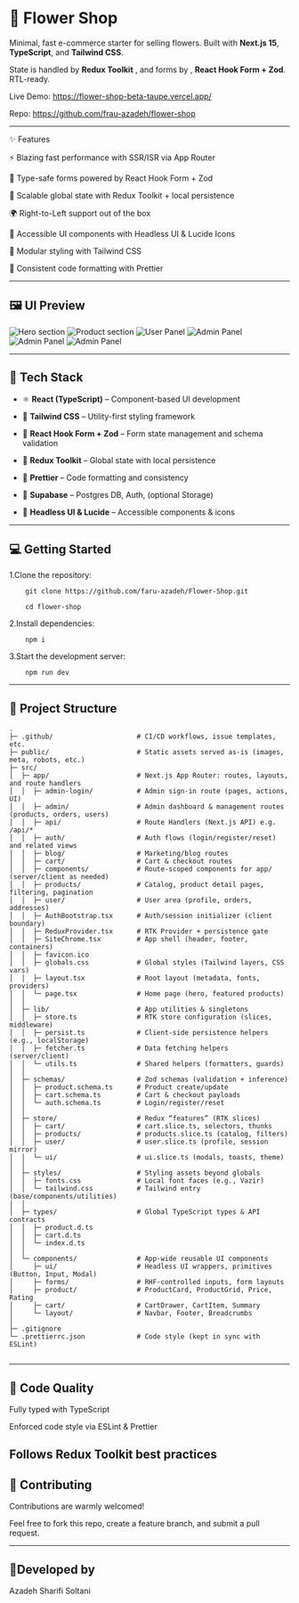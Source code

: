 # 💐 Flower Shop

Minimal, fast e-commerce starter for selling flowers. Built with **Next.js 15**, **TypeScript**, and **Tailwind CSS**.

State is handled by **Redux Toolkit** , and forms by , **React Hook Form + Zod**. RTL-ready.

Live Demo: https://flower-shop-beta-taupe.vercel.app/

Repo: https://github.com/frau-azadeh/flower-shop

---

✨ Features

⚡ Blazing fast performance with SSR/ISR via App Router

🧩 Type-safe forms powered by React Hook Form + Zod

🎯 Scalable global state with Redux Toolkit + local persistence

🌍 Right-to-Left support out of the box

🧱 Accessible UI components with Headless UI & Lucide Icons

💨 Modular styling with Tailwind CSS

🧼 Consistent code formatting with Prettier

---

## 🖼️ UI Preview

![Hero section](https://raw.githubusercontent.com/frau-azadeh/flower-shop/master/public/7.png)
![Product section](https://raw.githubusercontent.com/frau-azadeh/flower-shop/master/public/8.png)
![User Panel](https://raw.githubusercontent.com/frau-azadeh/flower-shop/master/public/3.png)
![Admin Panel](https://raw.githubusercontent.com/frau-azadeh/flower-shop/master/public/4.png)
![Admin Panel](https://raw.githubusercontent.com/frau-azadeh/flower-shop/master/public/5.png)
![Admin Panel](https://raw.githubusercontent.com/frau-azadeh/flower-shop/master/public/6.png)

---

## 🚀 Tech Stack

- ⚛️ **React (TypeScript)** – Component-based UI development

- 💨 **Tailwind CSS** – Utility-first styling framework

- 🧩 **React Hook Form + Zod** – Form state management and schema validation

- 🎯 **Redux Toolkit** – Global state with local persistence

- 🧼 **Prettier** – Code formatting and consistency
- 🐘 **Supabase** – Postgres DB, Auth, (optional Storage)

- 🧱 **Headless UI & Lucide** – Accessible components & icons

---

## 💻 Getting Started

1.Clone the repository:

        git clone https://github.com/faru-azadeh/Flower-Shop.git

        cd flower-shop

2.Install dependencies:

        npm i

3.Start the development server:

        npm run dev

---

## 📁 Project Structure

```
.
├─ .github/                     # CI/CD workflows, issue templates, etc.
├─ public/                      # Static assets served as-is (images, meta, robots, etc.)
├─ src/
│  ├─ app/                      # Next.js App Router: routes, layouts, and route handlers
│  │  ├─ admin-login/           # Admin sign-in route (pages, actions, UI)
│  │  ├─ admin/                 # Admin dashboard & management routes (products, orders, users)
│  │  ├─ api/                   # Route Handlers (Next.js API) e.g. /api/*
│  │  ├─ auth/                  # Auth flows (login/register/reset) and related views
│  │  ├─ blog/                  # Marketing/blog routes
│  │  ├─ cart/                  # Cart & checkout routes
│  │  ├─ components/            # Route-scoped components for app/ (server/client as needed)
│  │  ├─ products/              # Catalog, product detail pages, filtering, pagination
│  │  ├─ user/                  # User area (profile, orders, addresses)
│  │  ├─ AuthBootstrap.tsx      # Auth/session initializer (client boundary)
│  │  ├─ ReduxProvider.tsx      # RTK Provider + persistence gate
│  │  ├─ SiteChrome.tsx         # App shell (header, footer, containers)
│  │  ├─ favicon.ico
│  │  ├─ globals.css            # Global styles (Tailwind layers, CSS vars)
│  │  ├─ layout.tsx             # Root layout (metadata, fonts, providers)
│  │  └─ page.tsx               # Home page (hero, featured products)
│  │
│  ├─ lib/                      # App utilities & singletons
│  │  ├─ store.ts               # RTK store configuration (slices, middleware)
│  │  ├─ persist.ts             # Client-side persistence helpers (e.g., localStorage)
│  │  ├─ fetcher.ts             # Data fetching helpers (server/client)
│  │  └─ utils.ts               # Shared helpers (formatters, guards)
│  │
│  ├─ schemas/                  # Zod schemas (validation + inference)
│  │  ├─ product.schema.ts      # Product create/update
│  │  ├─ cart.schema.ts         # Cart & checkout payloads
│  │  └─ auth.schema.ts         # Login/register/reset
│  │
│  ├─ store/                    # Redux “features” (RTK slices)
│  │  ├─ cart/                  # cart.slice.ts, selectors, thunks
│  │  ├─ products/              # products.slice.ts (catalog, filters)
│  │  ├─ user/                  # user.slice.ts (profile, session mirror)
│  │  └─ ui/                    # ui.slice.ts (modals, toasts, theme)
│  │
│  ├─ styles/                   # Styling assets beyond globals
│  │  ├─ fonts.css              # Local font faces (e.g., Vazir)
│  │  └─ tailwind.css           # Tailwind entry (base/components/utilities)
│  │
│  ├─ types/                    # Global TypeScript types & API contracts
│  │  ├─ product.d.ts
│  │  ├─ cart.d.ts
│  │  └─ index.d.ts
│  │
│  └─ components/               # App-wide reusable UI components
│     ├─ ui/                    # Headless UI wrappers, primitives (Button, Input, Modal)
│     ├─ forms/                 # RHF-controlled inputs, form layouts
│     ├─ product/               # ProductCard, ProductGrid, Price, Rating
│     ├─ cart/                  # CartDrawer, CartItem, Summary
│     └─ layout/                # Navbar, Footer, Breadcrumbs
│
├─ .gitignore
└─ .prettierrc.json             # Code style (kept in sync with ESLint)


```

---

## 🧪 Code Quality

Fully typed with TypeScript

Enforced code style via ESLint & Prettier

## Follows Redux Toolkit best practices

## 🤝 Contributing

Contributions are warmly welcomed!

Feel free to fork this repo, create a feature branch, and submit a pull request.

---

## 🌻Developed by

Azadeh Sharifi Soltani

